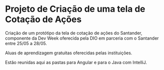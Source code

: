 # Projeto de Criação de uma tela de Cotação de Ações
Criação de um protótipo da tela de cotação de ações do Santander, componente da Dev Week oferecida pela DIO em parceria com o Santander entre 25/05 a 28/05.

Aluas de aprendizagem gratuitas oferecidas pelas instituições.

Estão reunidas aqui as pastas para Angular e para o Java com IntelliJ.
